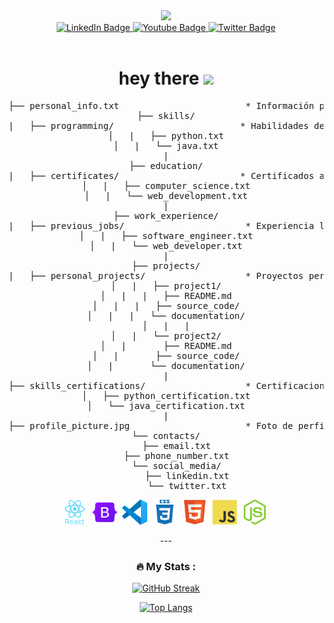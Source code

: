 <div id="header" align="center">
  <img src="https://media.giphy.com/media/M9gbBd9nbDrOTu1Mqx/giphy.gif" width="100"/>
</div>
<div id="badges" align="center">
<div id="badges" align="center">
  <a href="your-linkedin-URL">
    <img src="https://img.shields.io/badge/LinkedIn-blue?style=for-the-badge&logo=linkedin&logoColor=white" alt="LinkedIn Badge"/>
  </a>
  <a href="your-youtube-URL">
    <img src="https://img.shields.io/badge/YouTube-red?style=for-the-badge&logo=youtube&logoColor=white" alt="Youtube Badge"/>
  </a>
  <a href="your-twitter-URL">
    <img src="https://img.shields.io/badge/Twitter-blue?style=for-the-badge&logo=twitter&logoColor=white" alt="Twitter Badge"/>
  </a>
</div>
</div>
<div id="badges" align="center">
<img align="center"src="https://komarev.com/ghpvc/?username=your-github-username&style=flat-square&color=blue" alt=""/>
  
<h1 align="center">
  hey there
  <img src="https://media.giphy.com/media/hvRJCLFzcasrR4ia7z/giphy.gif" width="30px"/>
</h1>
<div>
<pre>
├── personal_info.txt                        * Información personal
├── skills/
|   ├── programming/                        * Habilidades de programación
│   |   ├── python.txt
│   |   └── java.txt
|
├── education/
|   ├── certificates/                       * Certificados académicos
│   |   ├── computer_science.txt
│   |   └── web_development.txt
|
├── work_experience/
|   ├── previous_jobs/                       * Experiencia laboral anterior
│   |   ├── software_engineer.txt
│   |   └── web_developer.txt
|
├── projects/
|   ├── personal_projects/                   * Proyectos personales
│   |   ├── project1/
│   |   |   ├── README.md
│   |   |   ├── source_code/
│   |   |   └── documentation/
│   |   |
│   |   └── project2/
│   |       ├── README.md
│   |       ├── source_code/
│   |       └── documentation/
|
├── skills_certifications/                   * Certificaciones de habilidades
│   ├── python_certification.txt
│   └── java_certification.txt
|
├── profile_picture.jpg                      * Foto de perfil
└── contacts/
    ├── email.txt
    ├── phone_number.txt
    └── social_media/
        ├── linkedin.txt
        └── twitter.txt
</pre>

  <img src="https://github.com/devicons/devicon/blob/master/icons/react/react-original-wordmark.svg" title="React" alt="React" width="40" height="40"/>&nbsp;
  <img src="https://github.com/devicons/devicon/blob/master/icons/bootstrap/bootstrap-original.svg" title="Material UI" alt="Material UI" width="40" height="40"/>&nbsp;
  <img src="https://github.com/devicons/devicon/blob/master/icons/vscode/vscode-original.svg" title="Redux" alt="Redux " width="40" height="40"/>&nbsp;
  <img src="https://github.com/devicons/devicon/blob/master/icons/css3/css3-plain-wordmark.svg"  title="CSS3" alt="CSS" width="40" height="40"/>&nbsp;
  <img src="https://github.com/devicons/devicon/blob/master/icons/html5/html5-original.svg" title="HTML5" alt="HTML" width="40" height="40"/>&nbsp;
  <img src="https://github.com/devicons/devicon/blob/master/icons/javascript/javascript-original.svg" title="JavaScript" alt="JavaScript" width="40" height="40"/>&nbsp;
  <img src="https://github.com/devicons/devicon/blob/master/icons/nodejs/nodejs-original.svg" title="NodeJS" alt="NodeJS" width="40" height="40"/>&nbsp;
  
</div>
---

### :fire: My Stats :
[![GitHub Streak](https://github-readme-streak-stats.herokuapp.com?user=captaindrokky&theme=transparent&hide_border=true)](https://git.io/streak-stats)

[![Top Langs](https://github-readme-stats.vercel.app/api/top-langs/?username=captaindrokky&layout=compact&theme=vision-friendly-dark)](https://github.com/anuraghazra/github-readme-stats)


